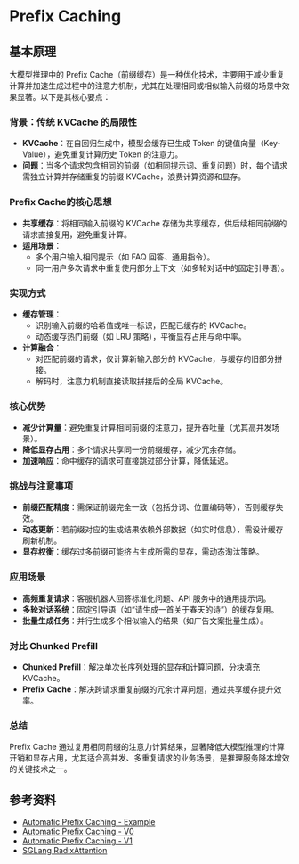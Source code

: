 # Prefix Caching

## 基本原理

大模型推理中的 Prefix Cache（前缀缓存）是一种优化技术，主要用于减少重复计算并加速生成过程中的注意力机制，尤其在处理相同或相似输入前缀的场景中效果显著。以下是其核心要点：

### 背景：传统 KVCache 的局限性

- **KVCache**：在自回归生成中，模型会缓存已生成 Token 的键值向量（Key-Value），避免重复计算历史 Token 的注意力。
- **问题**：当多个请求包含相同的前缀（如相同提示词、重复问题）时，每个请求需独立计算并存储重复的前缀 KVCache，浪费计算资源和显存。

### Prefix Cache的核心思想

- **共享缓存**：将相同输入前缀的 KVCache 存储为共享缓存，供后续相同前缀的请求直接复用，避免重复计算。
- **适用场景**：
  - 多个用户输入相同提示（如 FAQ 回答、通用指令）。
  - 同一用户多次请求中重复使用部分上下文（如多轮对话中的固定引导语）。

### 实现方式

- **缓存管理**：
  - 识别输入前缀的哈希值或唯一标识，匹配已缓存的 KVCache。
  - 动态缓存热门前缀（如 LRU 策略），平衡显存占用与命中率。
- **计算融合**：
  - 对匹配前缀的请求，仅计算新输入部分的 KVCache，与缓存的旧部分拼接。
  - 解码时，注意力机制直接读取拼接后的全局 KVCache。

### 核心优势

- **减少计算量**：避免重复计算相同前缀的注意力，提升吞吐量（尤其高并发场景）。
- **降低显存占用**：多个请求共享同一份前缀缓存，减少冗余存储。
- **加速响应**：命中缓存的请求可直接跳过部分计算，降低延迟。

### 挑战与注意事项

- **前缀匹配精度**：需保证前缀完全一致（包括分词、位置编码等），否则缓存失效。
- **动态更新**：若前缀对应的生成结果依赖外部数据（如实时信息），需设计缓存刷新机制。
- **显存权衡**：缓存过多前缀可能挤占生成所需的显存，需动态淘汰策略。

### 应用场景

- **高频重复请求**：客服机器人回答标准化问题、API 服务中的通用提示词。
- **多轮对话系统**：固定引导语（如“请生成一首关于春天的诗”）的缓存复用。
- **批量生成任务**：并行生成多个相似输入的结果（如广告文案批量生成）。

### 对比 Chunked Prefill

- **Chunked Prefill**：解决单次长序列处理的显存和计算问题，分块填充 KVCache。
- **Prefix Cache**：解决跨请求重复前缀的冗余计算问题，通过共享缓存提升效率。

### 总结

Prefix Cache 通过复用相同前缀的注意力计算结果，显著降低大模型推理的计算开销和显存占用，尤其适合高并发、多重复请求的业务场景，是推理服务降本增效的关键技术之一。

## 参考资料

- [Automatic Prefix Caching - Example](https://docs.vllm.ai/en/stable/features/automatic_prefix_caching.html)
- [Automatic Prefix Caching - V0](https://docs.vllm.ai/en/stable/design/automatic_prefix_caching.html)
- [Automatic Prefix Caching - V1](https://docs.vllm.ai/en/stable/design/v1/prefix_caching.html)
- [SGLang RadixAttention](https://lmsys.org/blog/2024-01-17-sglang/)
